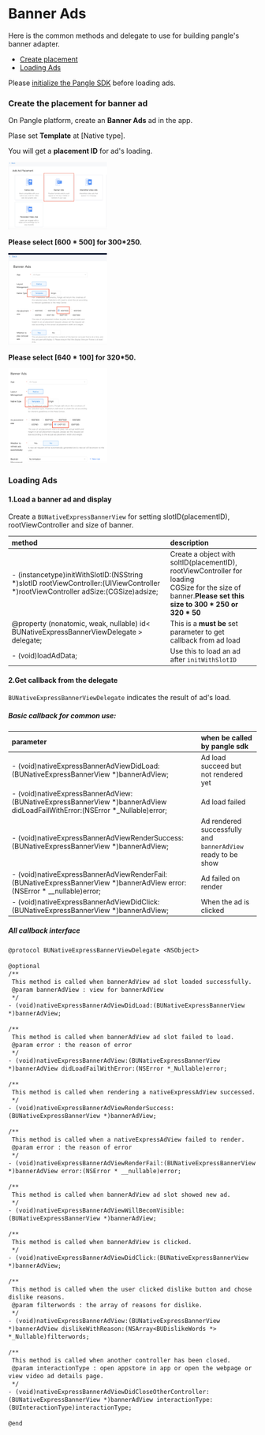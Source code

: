 # Banner Ads

Here is the common methods and delegate to use for building pangle's banner adapter.

  * [Create placement](#start/create_placement)
  * [Loading Ads](#start/template_banner_ad_load)


Please [initialize the Pangle SDK](1_prerequisites_initialize) before loading ads.


<a name="start/create_placement"></a>
### Create the placement for banner ad

On Pangle platform, create an **Banner Ads** ad in the app.

Plase set **Template** at [Native type].

You will get a **placement ID** for ad's loading.

<img src="pics/template_banner_add.png" alt="drawing" width="200"/>

**Please select [600 * 500]  for 300*250.**

<img src="pics/template_banner_set.png" alt="drawing" width="200"/>

**Please select [640 * 100]  for 320*50.**

<img src="pics/template320_add.png" alt="drawing" width="200"/>

<a name="start/template_banner_ad_load"></a>
### Loading Ads

#### 1.Load a banner ad and display


Create a `BUNativeExpressBannerView` for setting slotID(placementID), rootViewController and size of banner.


| method | description |
| :--- | :--- |
| - (instancetype)initWithSlotID:(NSString *)slotID rootViewController:(UIViewController *)rootViewController adSize:(CGSize)adsize; | Create a object with soltID(placementID),<br>rootViewController for loading <br>CGSize for the size of banner.**Please set this size to 300 * 250 or 320 * 50** |
| @property (nonatomic, weak, nullable) id< BUNativeExpressBannerViewDelegate > delegate; | This is a **must be** set parameter to get callback from ad load|
| - (void)loadAdData; | Use this to load an ad after `initWithSlotID` |



#### 2.Get callback from the delegate

`BUNativeExpressBannerViewDelegate` indicates the result of ad's load.

##### Basic callback for common use:

| parameter | when be called by pangle sdk |
| :--- | :--- |
| - (void)nativeExpressBannerAdViewDidLoad:(BUNativeExpressBannerView *)bannerAdView; | Ad load succeed but not rendered yet |
| - (void)nativeExpressBannerAdView:(BUNativeExpressBannerView *)bannerAdView didLoadFailWithError:(NSError *_Nullable)error; | Ad load failed |
| - (void)nativeExpressBannerAdViewRenderSuccess:(BUNativeExpressBannerView *)bannerAdView; | Ad rendered successfully and `bannerAdView` ready to be show |
| - (void)nativeExpressBannerAdViewRenderFail:(BUNativeExpressBannerView *)bannerAdView error:(NSError * __nullable)error; | Ad failed on render   |
| - (void)nativeExpressBannerAdViewDidClick:(BUNativeExpressBannerView *)bannerAdView; | When the ad is clicked |

##### All callback interface

```obj-c
@protocol BUNativeExpressBannerViewDelegate <NSObject>

@optional
/**
 This method is called when bannerAdView ad slot loaded successfully.
 @param bannerAdView : view for bannerAdView
 */
- (void)nativeExpressBannerAdViewDidLoad:(BUNativeExpressBannerView *)bannerAdView;

/**
 This method is called when bannerAdView ad slot failed to load.
 @param error : the reason of error
 */
- (void)nativeExpressBannerAdView:(BUNativeExpressBannerView *)bannerAdView didLoadFailWithError:(NSError *_Nullable)error;

/**
 This method is called when rendering a nativeExpressAdView successed.
 */
- (void)nativeExpressBannerAdViewRenderSuccess:(BUNativeExpressBannerView *)bannerAdView;

/**
 This method is called when a nativeExpressAdView failed to render.
 @param error : the reason of error
 */
- (void)nativeExpressBannerAdViewRenderFail:(BUNativeExpressBannerView *)bannerAdView error:(NSError * __nullable)error;

/**
 This method is called when bannerAdView ad slot showed new ad.
 */
- (void)nativeExpressBannerAdViewWillBecomVisible:(BUNativeExpressBannerView *)bannerAdView;

/**
 This method is called when bannerAdView is clicked.
 */
- (void)nativeExpressBannerAdViewDidClick:(BUNativeExpressBannerView *)bannerAdView;

/**
 This method is called when the user clicked dislike button and chose dislike reasons.
 @param filterwords : the array of reasons for dislike.
 */
- (void)nativeExpressBannerAdView:(BUNativeExpressBannerView *)bannerAdView dislikeWithReason:(NSArray<BUDislikeWords *> *_Nullable)filterwords;

/**
 This method is called when another controller has been closed.
 @param interactionType : open appstore in app or open the webpage or view video ad details page.
 */
- (void)nativeExpressBannerAdViewDidCloseOtherController:(BUNativeExpressBannerView *)bannerAdView interactionType:(BUInteractionType)interactionType;

@end
```
